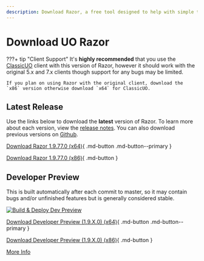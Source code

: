 ```yaml
---
description: Download Razor, a free tool designed to help with simple tasks while playing Ultima Online
---
```


# Download UO Razor

???+ tip "Client Support"
    It's **highly recommended** that you use the [ClassicUO](https://www.classicuo.eu/) client with this version of Razor, however it should work with the original 5.x and 7.x clients though support for any bugs may be limited.

    If you plan on using Razor with the original client, download the `x86` version otherwise download `x64` for ClassicUO.

## Latest Release

Use the links below to download the **latest** version of Razor. To learn more about each version, view the [release notes](releasenotes.md). You can also download previous versions on [Github](https://github.com/markdwags/Razor/releases).

[Download Razor 1.9.77.0 (x64)](https://github.com/markdwags/Razor/releases/download/v1.9.77.00/Razor-x64-v1.9.77.0.zip){ .md-button .md-button--primary }

[Download Razor 1.9.77.0 (x86)](https://github.com/markdwags/Razor/releases/download/v1.9.77.0/Razor-x86-v1.9.77.0.zip){ .md-button }

## Developer Preview

This is built automatically after each commit to master, so it may contain bugs and/or unfinished features but is generally considered stable.

[![Build & Deploy Dev Preview](https://github.com/markdwags/Razor/actions/workflows/build.yml/badge.svg?branch=master)](https://github.com/markdwags/Razor/actions/workflows/build.yml)

[Download Developer Preview (1.9.X.0) (x64)](https://github.com/markdwags/Razor/releases/download/Razor-dev-preview/Razor-dev-x64-preview.zip){ .md-button .md-button--primary }

[Download Developer Preview (1.9.X.0) (x86)](https://github.com/markdwags/Razor/releases/download/Razor-dev-preview/Razor-dev-x86-preview.zip){ .md-button }

[More Info](https://github.com/markdwags/Razor/releases/tag/Razor-dev-preview)

